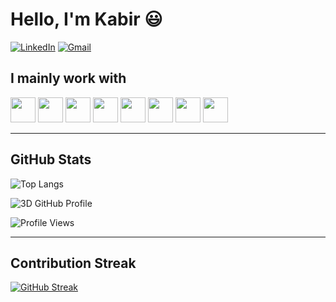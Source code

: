 # Hello, I'm Kabir 😃

[![LinkedIn](https://img.shields.io/badge/LinkedIn-blue?logo=linkedin&style=flat-square)](https://linkedin.com/in/kabirkhanuja)
[![Gmail](https://img.shields.io/badge/Gmail-red?logo=gmail&style=flat-square)](mailto:kabirkhanuja@email.com)

## I mainly work with
<p align="left">
  <!-- Programming Languages -->
  <img src="https://cdn.jsdelivr.net/gh/devicons/devicon/icons/java/java-original.svg" width="40" />
  <img src="https://cdn.jsdelivr.net/gh/devicons/devicon/icons/python/python-original.svg" width="40" />

  <!-- Frontend & Backend -->
  <img src="https://cdn.jsdelivr.net/gh/devicons/devicon/icons/react/react-original.svg" width="40" />
  <img src="https://cdn.jsdelivr.net/gh/devicons/devicon/icons/nodejs/nodejs-original.svg" width="40" />

  <!-- Database -->
  <img src="https://cdn.jsdelivr.net/gh/devicons/devicon/icons/mysql/mysql-original.svg" width="40" />
  <img src="https://cdn.jsdelivr.net/gh/devicons/devicon/icons/mongodb/mongodb-original.svg" width="40" />

  <!-- Cloud -->
  <img src="https://cdn.jsdelivr.net/gh/devicons/devicon/icons/googlecloud/googlecloud-original.svg" width="40" />

  <!-- Design -->
  <img src="https://cdn.jsdelivr.net/gh/devicons/devicon/icons/figma/figma-original.svg" width="40" />
</p>

---

## GitHub Stats

![Top Langs](https://github-readme-stats.vercel.app/api/top-langs/?username=KabirKhanuja&layout=compact&theme=dark)

<!-- 3D contribution graph -->
![3D GitHub Profile](https://github.com/KabirKhanuja/KabirKhanuja/blob/main/assets/profile-night-view.svg)

<!-- Profile View Counter -->
![Profile Views](https://komarev.com/ghpvc/?username=KabirKhanuja&style=flat-square)

---

## Contribution Streak

[![GitHub Streak](https://github-readme-streak-stats.herokuapp.com/?user=KabirKhanuja&theme=dark)](https://git.io/streak-stats)

